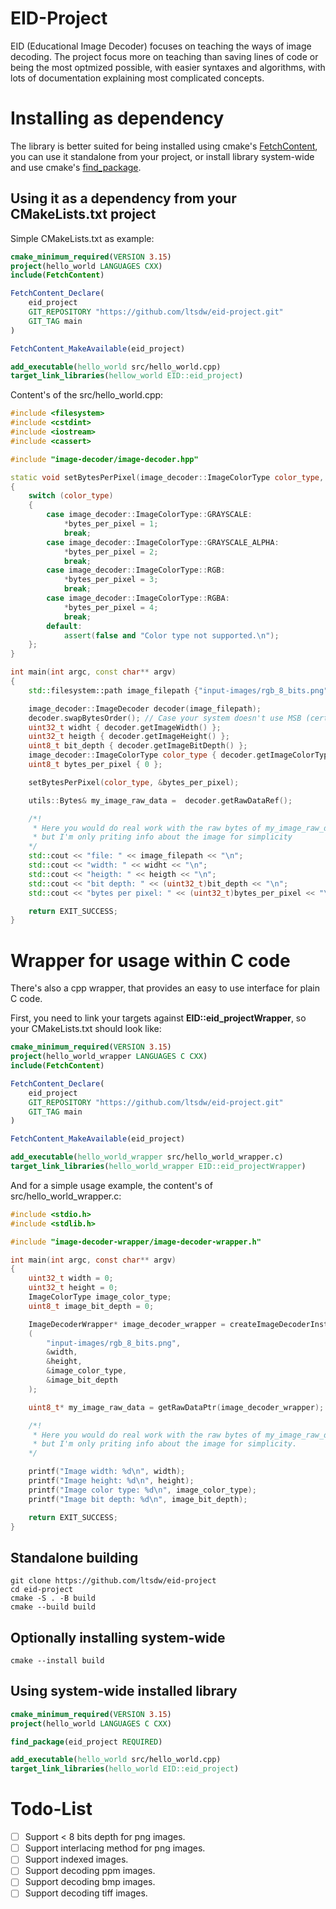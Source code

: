 # EID-Project

EID (Educational Image Decoder) focuses on teaching the ways of image decoding.
The project focus more on teaching than saving lines of code or being the most optmized possible, with easier syntaxes and algorithms, with lots of documentation explaining most complicated concepts.

# Installing as dependency

The library is better suited for being installed using cmake's [FetchContent](https://cmake.org/cmake/help/latest/module/FetchContent.html), you can use it standalone from your project, or install library system-wide and use cmake's [find_package](https://cmake.org/cmake/help/latest/command/find_package.html).

## Using it as a dependency from your CMakeLists.txt project

Simple CMakeLists.txt as example:
```cmake
cmake_minimum_required(VERSION 3.15)
project(hello_world LANGUAGES CXX)
include(FetchContent)

FetchContent_Declare(
    eid_project
    GIT_REPOSITORY "https://github.com/ltsdw/eid-project.git"
    GIT_TAG main
)

FetchContent_MakeAvailable(eid_project)

add_executable(hello_world src/hello_world.cpp)
target_link_libraries(hellow_world EID::eid_project)
```
Content's of the src/hello_world.cpp:

```cpp
#include <filesystem>
#include <cstdint>
#include <iostream>
#include <cassert>

#include "image-decoder/image-decoder.hpp"

static void setBytesPerPixel(image_decoder::ImageColorType color_type, uint8_t* bytes_per_pixel)
{
    switch (color_type)
    {
        case image_decoder::ImageColorType::GRAYSCALE:
            *bytes_per_pixel = 1;
            break;
        case image_decoder::ImageColorType::GRAYSCALE_ALPHA:
            *bytes_per_pixel = 2;
            break;
        case image_decoder::ImageColorType::RGB:
            *bytes_per_pixel = 3;
            break;
        case image_decoder::ImageColorType::RGBA:
            *bytes_per_pixel = 4;
            break;
        default:
            assert(false and "Color type not supported.\n");
    };
}

int main(int argc, const char** argv)
{
    std::filesystem::path image_filepath {"input-images/rgb_8_bits.png"};

    image_decoder::ImageDecoder decoder(image_filepath);
    decoder.swapBytesOrder(); // Case your system doesn't use MSB (certainly it won't)
    uint32_t widht { decoder.getImageWidth() };
    uint32_t heigth { decoder.getImageHeight() };
    uint8_t bit_depth { decoder.getImageBitDepth() };
    image_decoder::ImageColorType color_type { decoder.getImageColorType() };
    uint8_t bytes_per_pixel { 0 };

    setBytesPerPixel(color_type, &bytes_per_pixel);

    utils::Bytes& my_image_raw_data =  decoder.getRawDataRef();

    /*!
     * Here you would do real work with the raw bytes of my_image_raw_data,
     * but I'm only priting info about the image for simplicity
    */
    std::cout << "file: " << image_filepath << "\n";
    std::cout << "width: " << widht << "\n";
    std::cout << "heigth: " << heigth << "\n";
    std::cout << "bit depth: " << (uint32_t)bit_depth << "\n";
    std::cout << "bytes per pixel: " << (uint32_t)bytes_per_pixel << "\n\n";

    return EXIT_SUCCESS;
}
```

# Wrapper for usage within C code
There's also a cpp wrapper, that provides an easy to use interface for plain C code.

First, you need to link your targets against **EID::eid_projectWrapper**, so your CMakeLists.txt should look like:

```cmake
cmake_minimum_required(VERSION 3.15)
project(hello_world_wrapper LANGUAGES C CXX)
include(FetchContent)

FetchContent_Declare(
    eid_project
    GIT_REPOSITORY "https://github.com/ltsdw/eid-project.git"
    GIT_TAG main
)

FetchContent_MakeAvailable(eid_project)

add_executable(hello_world_wrapper src/hello_world_wrapper.c)
target_link_libraries(hello_world_wrapper EID::eid_projectWrapper)
```

And for a simple usage example, the content's of src/hello_world_wrapper.c:

```c
#include <stdio.h>
#include <stdlib.h>

#include "image-decoder-wrapper/image-decoder-wrapper.h"

int main(int argc, const char** argv)
{
    uint32_t width = 0;
    uint32_t height = 0;
    ImageColorType image_color_type;
    uint8_t image_bit_depth = 0;

    ImageDecoderWrapper* image_decoder_wrapper = createImageDecoderInstance
    (
        "input-images/rgb_8_bits.png",
        &width,
        &height,
        &image_color_type,
        &image_bit_depth
    );

    uint8_t* my_image_raw_data = getRawDataPtr(image_decoder_wrapper);

    /*!
     * Here you would do real work with the raw bytes of my_image_raw_data,
     * but I'm only priting info about the image for simplicity.
    */

    printf("Image width: %d\n", width);
    printf("Image height: %d\n", height);
    printf("Image color type: %d\n", image_color_type);
    printf("Image bit depth: %d\n", image_bit_depth);

    return EXIT_SUCCESS;
}
```

## Standalone building
```
git clone https://github.com/ltsdw/eid-project
cd eid-project
cmake -S . -B build
cmake --build build
```

## Optionally installing system-wide
```
cmake --install build
```

## Using system-wide installed library

```cmake
cmake_minimum_required(VERSION 3.15)
project(hello_world LANGUAGES C CXX)

find_package(eid_project REQUIRED)

add_executable(hello_world src/hello_world.cpp)
target_link_libraries(hello_world EID::eid_project)
```

# Todo-List
- [ ] Support < 8 bits depth for png images.
- [ ] Support interlacing method for png images.
- [ ] Support indexed images.
- [ ] Support decoding ppm images.
- [ ] Support decoding bmp images.
- [ ] Support decoding tiff images.
